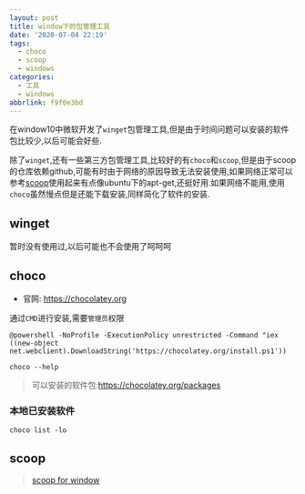 ```yaml
---
layout: post
title: window下的包管理工具
date: '2020-07-04 22:19'
tags:
  - choco
  - scoop
  - windows
categories:
  - 工具
  - windows
abbrlink: f9f0e3bd
---
```


在window10中微软开发了`winget`包管理工具,但是由于时间问题可以安装的软件包比较少,以后可能会好些.

除了`winget`,还有一些第三方包管理工具,比较好的有`choco`和`scoop`,但是由于scoop的仓库依赖github,可能有时由于网络的原因导致无法安装使用,如果网络正常可以参考[scoop](https://winddoing.github.io/post/5c8794fe.html)使用起来有点像ubuntu下的apt-get,还挺好用.如果网络不能用,使用`choco`虽然慢点但是还能下载安装,同样简化了软件的安装.

<!--more-->

## winget

暂时没有使用过,以后可能也不会使用了呵呵呵

## choco

- 官网: https://chocolatey.org

通过`CMD`进行安装,需要`管理员`权限
```
@powershell -NoProfile -ExecutionPolicy unrestricted -Command "iex ((new-object net.webclient).DownloadString('https://chocolatey.org/install.ps1'))
```

```
choco --help
```
> 可以安装的软件包:https://chocolatey.org/packages

### 本地已安装软件

```
choco list -lo
```

## scoop

> [scoop for window](https://winddoing.github.io/post/5c8794fe.html)
